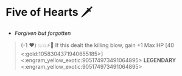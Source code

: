 # **Five of Hearts** 🗡️ 
- *Forgiven but forgotten*

> (-1 ❤️) 💥💥⚡🔀 If this dealt the killing blow, gain +1 Max HP [40 <:gold:1058304371940655185>]
<:engram_yellow_exotic:905174973491064895> __LEGENDARY__ <:engram_yellow_exotic:905174973491064895>
